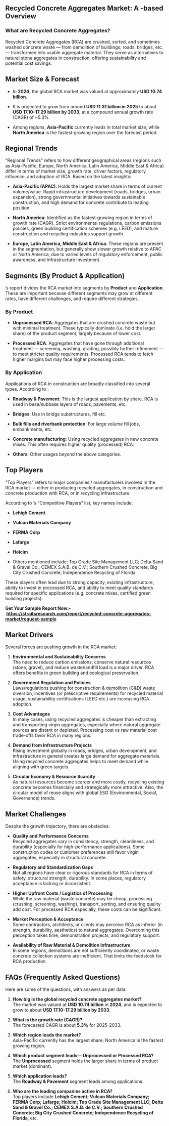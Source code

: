 <h2 data-start="358" data-end="431">Recycled Concrete Aggregates Market: A -based Overview</h2>
<h3 data-start="433" data-end="475">What are Recycled Concrete Aggregates?</h3>
<p data-start="477" data-end="829">Recycled Concrete Aggregates (RCA) are crushed, sorted, and sometimes washed concrete waste &mdash; from demolition of buildings, roads, bridges, etc. &mdash; transformed into usable aggregate material. They serve as alternatives to natural stone aggregates in construction, offering sustainability and potential cost savings. </p>
<h2 data-start="836" data-end="861">Market Size &amp; Forecast</h2>
<ul data-start="863" data-end="1384">
<li data-start="863" data-end="990">
<p data-start="865" data-end="990">In <strong data-start="868" data-end="876">2024</strong>, the global RCA market was valued at approximately <strong data-start="928" data-end="949">USD 10.74 billion</strong>. </p>
</li>
<li data-start="991" data-end="1194">
<p data-start="993" data-end="1194">It is projected to grow from around <strong data-start="1029" data-end="1058">USD 11.31 billion in 2025</strong> to about <strong data-start="1068" data-end="1103">USD 17.10&ndash;17.29 billion by 2033</strong>, at a compound annual growth rate (CAGR) of ~5.3%. </p>
</li>
<li data-start="1195" data-end="1384">
<p data-start="1197" data-end="1384">Among regions, <strong data-start="1212" data-end="1228">Asia-Pacific</strong> currently leads in total market size, while <strong data-start="1273" data-end="1290">North America</strong> is the fastest‐growing region over the forecast period. </p>
</li>
</ul>
<h2 data-start="1391" data-end="1409">Regional Trends</h2>
<p data-start="1411" data-end="1713">&ldquo;Regional Trends&rdquo; refers to how different geographical areas (regions such as Asia-Pacific, Europe, North America, Latin America, Middle East &amp; Africa) differ in terms of market size, growth rate, driver factors, regulatory influence, and adoption of RCA. Based on the latest insights:</p>
<ul data-start="1715" data-end="2652">
<li data-start="1715" data-end="2041">
<p data-start="1717" data-end="2041"><strong data-start="1717" data-end="1740">Asia-Pacific (APAC)</strong>: Holds the largest market share in terms of current volume/value. Rapid infrastructure development (roads, bridges, urban expansion), strong governmental initiatives towards sustainable construction, and high demand for concrete contribute to leading position.&nbsp;</p>
</li>
<li data-start="2042" data-end="2351">
<p data-start="2044" data-end="2351"><strong data-start="2044" data-end="2061">North America</strong>: Identified as the fastest‐growing region in terms of growth rate (CAGR). Strict environmental regulations, carbon emissions policies, green building certification schemes (e.g. LEED), and mature construction and recycling industries support growth. </p>
</li>
<li data-start="2352" data-end="2652">
<p data-start="2354" data-end="2652"><strong data-start="2354" data-end="2401">Europe, Latin America, Middle East &amp; Africa</strong>: These regions are present in the segmentation, but generally show slower growth relative to APAC or North America, due to varied levels of regulatory enforcement, public awareness, and infrastructure investment. </p>
</li>
</ul>
<h2 data-start="2659" data-end="2697">Segments (By Product &amp; Application)</h2>
<p data-start="2699" data-end="2934">&rsquo;s report divides the RCA market into segments by <strong data-start="2765" data-end="2776">Product</strong> and <strong data-start="2781" data-end="2796">Application</strong>. These are important because different segments may grow at different rates, have different challenges, and require different strategies.</p>
<h3 data-start="2936" data-end="2950">By Product</h3>
<ul data-start="2952" data-end="3490">
<li data-start="2952" data-end="3194">
<p data-start="2954" data-end="3194"><strong data-start="2954" data-end="2973">Unprocessed RCA</strong>: Aggregates that are crushed concrete waste but with minimal treatment. These typically dominate (i.e. hold the larger share) of the product segment, largely because of lower cost. </p>
</li>
<li data-start="3195" data-end="3490">
<p data-start="3197" data-end="3490"><strong data-start="3197" data-end="3214">Processed RCA</strong>: Aggregates that have gone through additional treatment &mdash; screening, washing, grading, possibly further refinement &mdash; to meet stricter quality requirements. Processed RCA tends to fetch higher margins but may face higher processing costs. </p>
</li>
</ul>
<h3 data-start="3492" data-end="3510">By Application</h3>
<p data-start="3512" data-end="3621">Applications of RCA in construction are broadly classified into several types. According to :</p>
<ul data-start="3623" data-end="4287">
<li data-start="3623" data-end="3791">
<p data-start="3625" data-end="3791"><strong data-start="3625" data-end="3647">Roadway &amp; Pavement</strong>: This is the largest application by share. RCA is used in base/subbase layers of roads, pavements, etc. </p>
</li>
<li data-start="3792" data-end="3887">
<p data-start="3794" data-end="3887"><strong data-start="3794" data-end="3805">Bridges</strong>: Use in bridge substructures, fill etc. </p>
</li>
<li data-start="3888" data-end="4018">
<p data-start="3890" data-end="4018"><strong data-start="3890" data-end="3929">Bulk fills and riverbank protection</strong>: For large volume fill jobs, embankments, etc. </p>
</li>
<li data-start="4019" data-end="4191">
<p data-start="4021" data-end="4191"><strong data-start="4021" data-end="4047">Concrete manufacturing</strong>: Using recycled aggregates in new concrete mixes. This often requires higher quality (processed) RCA. </p>
</li>
<li data-start="4192" data-end="4287">
<p data-start="4194" data-end="4287"><strong data-start="4194" data-end="4204">Others</strong>: Other usages beyond the above categories. </p>
</li>
</ul>
<h2 data-start="4294" data-end="4308">Top Players</h2>
<p data-start="4310" data-end="4517">&ldquo;Top Players&rdquo; refers to major companies / manufacturers involved in the RCA market &mdash; either in producing recycled aggregates, in construction and concrete production with RCA, or in recycling infrastructure.</p>
<p data-start="4519" data-end="4597">According to &rsquo;s &ldquo;Competitive Players&rdquo; list, key names include:</p>
<ul data-start="4599" data-end="5138">
<li data-start="4599" data-end="4660">
<p data-start="4601" data-end="4660"><strong data-start="4601" data-end="4618">Lehigh Cement</strong></p>
</li>
<li data-start="4661" data-end="4733">
<p data-start="4663" data-end="4733"><strong data-start="4663" data-end="4691">Vulcan Materials Company</strong></p>
</li>
<li data-start="4734" data-end="4792">
<p data-start="4736" data-end="4792"><strong data-start="4736" data-end="4750">FERMA Corp</strong></p>
</li>
<li data-start="4793" data-end="4848">
<p data-start="4795" data-end="4848"><strong data-start="4795" data-end="4806">Lafarge</strong></p>
</li>
<li data-start="4849" data-end="4903">
<p data-start="4851" data-end="4903"><strong data-start="4851" data-end="4861">Holcim</strong></p>
</li>
<li data-start="4904" data-end="5138">
<p data-start="4906" data-end="5138">Others mentioned include: Top Grade Site Management LLC; Delta Sand &amp; Gravel Co.; CEMEX S.A.B. de C.V.; Southern Crushed Concrete; Big City Crushed Concrete; Independence Recycling of Florida. </p>
</li>
</ul>
<p data-start="5140" data-end="5420">These players often lead due to strong capacity, existing infrastructure, ability to invest in processed RCA, and ability to meet quality standards required for specific applications (e.g. concrete mixes, certified green building projects).</p>
<p data-start="5140" data-end="5420"><strong>Get Your Sample Report Now:-&nbsp;<a href="https://straitsresearch.com/report/recycled-concrete-aggregates-market/request-sample">https://straitsresearch.com/report/recycled-concrete-aggregates-market/request-sample</a>&nbsp;</strong></p>
<h2 data-start="5427" data-end="5444">Market Drivers</h2>
<p data-start="5446" data-end="5498">Several forces are pushing growth in the RCA market:</p>
<ol data-start="5500" data-end="7063">
<li data-start="5500" data-end="5791">
<p data-start="5503" data-end="5791"><strong data-start="5503" data-end="5548">Environmental and Sustainability Concerns</strong><br data-start="5548" data-end="5551" /> The need to reduce carbon emissions, conserve natural resources (stone, gravel), and reduce waste/landfill load is a major driver. RCA offers benefits in green building and ecological preservation. </p>
</li>
<li data-start="5793" data-end="6099">
<p data-start="5796" data-end="6099"><strong data-start="5796" data-end="5834">Government Regulation and Policies</strong><br data-start="5834" data-end="5837" /> Laws/regulations pushing for construction &amp; demolition (C&amp;D) waste diversion, incentives (or prescriptive requirements) for recycled material usage, sustainability certifications (LEED etc.) are increasing RCA adoption. </p>
</li>
<li data-start="6101" data-end="6415">
<p data-start="6104" data-end="6415"><strong data-start="6104" data-end="6123">Cost Advantages</strong><br data-start="6123" data-end="6126" /> In many cases, using recycled aggregates is cheaper than extracting and transporting virgin aggregates, especially where natural aggregate sources are distant or depleted. Processing cost vs raw material cost trade-offs favor RCA in many regions. </p>
</li>
<li data-start="6417" data-end="6736">
<p data-start="6420" data-end="6736"><strong data-start="6420" data-end="6459">Demand from Infrastructure Projects</strong><br data-start="6459" data-end="6462" /> Rising investment globally in roads, bridges, urban development, and infrastructure in general creates large demand for aggregate materials. Using recycled concrete aggregates helps to meet demand while aligning with green targets. </p>
</li>
<li data-start="6738" data-end="7063">
<p data-start="6741" data-end="7063"><strong data-start="6741" data-end="6781">Circular Economy &amp; Resource Scarcity</strong><br data-start="6781" data-end="6784" /> As natural resources become scarcer and more costly, recycling existing concrete becomes financially and strategically more attractive. Also, the circular model of reuse aligns with global ESG (Environmental, Social, Governance) trends. </p>
</li>
</ol>
<h2 data-start="7070" data-end="7090">Market Challenges</h2>
<p data-start="7092" data-end="7143">Despite the growth trajectory, there are obstacles:</p>
<ul data-start="7145" data-end="8610">
<li data-start="7145" data-end="7468">
<p data-start="7147" data-end="7468"><strong data-start="7147" data-end="7183">Quality and Performance Concerns</strong><br data-start="7183" data-end="7186" /> Recycled aggregates vary in consistency, strength, cleanliness, and durability (especially for high-performance applications). Some construction codes or customer preferences still favor virgin aggregates, especially in structural concrete. </p>
</li>
<li data-start="7470" data-end="7731">
<p data-start="7472" data-end="7731"><strong data-start="7472" data-end="7511">Regulatory and Standardization Gaps</strong><br data-start="7511" data-end="7514" /> Not all regions have clear or rigorous standards for RCA in terms of safety, structural strength, durability. In some places, regulatory acceptance is lacking or inconsistent. </p>
</li>
<li data-start="7733" data-end="8039">
<p data-start="7735" data-end="8039"><strong data-start="7735" data-end="7785">Higher Upfront Costs / Logistics of Processing</strong><br data-start="7785" data-end="7788" /> While the raw material (waste concrete) may be cheap, processing (crushing, screening, washing), transport, sorting, and ensuring quality add cost. For processed RCA especially, these costs can be significant. </p>
</li>
<li data-start="8041" data-end="8339">
<p data-start="8043" data-end="8339"><strong data-start="8043" data-end="8077">Market Perception &amp; Acceptance</strong><br data-start="8077" data-end="8080" /> Some contractors, architects, or clients may perceive RCA as inferior (in strength, durability, aesthetics) to natural aggregates. Overcoming this perception takes time, demonstration projects, and regulatory support. </p>
</li>
<li data-start="8341" data-end="8610">
<p data-start="8343" data-end="8610"><strong data-start="8343" data-end="8403">Availability of Raw Material &amp; Demolition Infrastructure</strong><br data-start="8403" data-end="8406" /> In some regions, demolitions are not sufficiently coordinated, or waste concrete collection systems are inefficient. That limits the feedstock for RCA production. </p>
</li>
</ul>
<h2 data-start="8617" data-end="8653">FAQs (Frequently Asked Questions)</h2>
<p data-start="8655" data-end="8729">Here are some of the questions, with answers as per data:</p>
<ol data-start="8731" data-end="9989">
<li data-start="8731" data-end="8971">
<p data-start="8734" data-end="8971"><strong data-start="8734" data-end="8796">How big is the global recycled concrete aggregates market?</strong><br data-start="8796" data-end="8799" /> The market was valued at <strong data-start="8827" data-end="8848">USD 10.74 billion</strong> in <strong data-start="8852" data-end="8860">2024</strong>, and is expected to grow to about <strong data-start="8895" data-end="8930">USD 17.10-17.29 billion by 2033</strong>. </p>
</li>
<li data-start="8973" data-end="9109">
<p data-start="8976" data-end="9109"><strong data-start="8976" data-end="9011">What is the growth rate (CAGR)?</strong><br data-start="9011" data-end="9014" /> The forecasted CAGR is about <strong data-start="9046" data-end="9054">5.3%</strong> for 2025-2033. </p>
</li>
<li data-start="9111" data-end="9284">
<p data-start="9114" data-end="9284"><strong data-start="9114" data-end="9148">Which region leads the market?</strong><br data-start="9148" data-end="9151" /> Asia-Pacific currently has the largest share; North America is the fastest growing region. </p>
</li>
<li data-start="9286" data-end="9486">
<p data-start="9289" data-end="9486"><strong data-start="9289" data-end="9351">Which product segment leads&mdash; Unprocessed or Processed RCA?</strong><br data-start="9351" data-end="9354" /> The <strong data-start="9361" data-end="9376">Unprocessed</strong> segment holds the larger share in terms of product market (dominant). </p>
</li>
<li data-start="9488" data-end="9625">
<p data-start="9491" data-end="9625"><strong data-start="9491" data-end="9519">Which application leads?</strong><br data-start="9519" data-end="9522" /> The <strong data-start="9529" data-end="9551">Roadway &amp; Pavement</strong> segment leads among applications. </p>
</li>
<li data-start="9627" data-end="9989">
<p data-start="9630" data-end="9989"><strong data-start="9630" data-end="9678">Who are the leading companies active in RCA?</strong><br data-start="9678" data-end="9681" /> Top players include <strong data-start="9704" data-end="9943">Lehigh Cement; Vulcan Materials Company; FERMA Corp; Lafarge; Holcim; Top Grade Site Management LLC; Delta Sand &amp; Gravel Co.; CEMEX S.A.B. de C.V.; Southern Crushed Concrete; Big City Crushed Concrete; Independence Recycling of Florida</strong>, etc.&nbsp;</p>
</li>
</ol>
